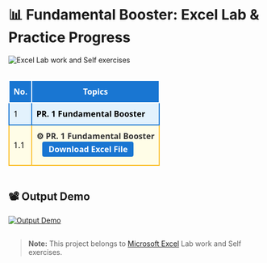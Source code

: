 # 📊 Fundamental Booster: Excel Lab & Practice Progress
<img src="https://img.shields.io/badge/Lab%20work%20and%20Self%20exercises-%23ffff76?logo=microsoft-excel&label=Excel" alt="Excel Lab work and Self exercises">
<hr style="background:transparent;">

<table style="width:100%;border-collapse:collapse;font-family:'Segoe UI',Arial,sans-serif;">
  <thead>
    <tr style="background:#1976d2;color:#fff;">
      <th style="padding:10px 8px;border:2px solid #fff;background:#1976d2;">No.</th>
      <th style="padding:10px 8px;border:2px solid #fff;background:#1976d2;">Topics</th>
    </tr>
  </thead>
  <tbody>
    <tr style="background:#e3f2fd;color:#000;">
      <td style="padding:10px 8px;border:2px solid #1976d2;">1</td>
      <td style="padding:10px 8px;border:2px solid #1976d2;">
        <b>PR. 1 Fundamental Booster</b>
      </td>
    </tr>
    <tr style="background:#fffde7; color:#000;">
      <td style="padding:10px 8px;border:2px solid #fbc02d;">1.1</td>
      <td style="padding:10px 8px;border:2px solid #fbc02d;">
        <span style="font-weight:bold; color:#333;">
          ⚙️ PR. 1 Fundamental Booster
        </span>
        <div style="margin-bottom:6px;">
          <a href="PR. 1 Fundamental Booster.xlsx" style="display:inline-block;margin-left:12px;padding:4px 12px;background:#1976d2;color:#fff;border-radius:4px;text-decoration:none;font-weight:bold;">Download Excel File</a>
        </div>
      </td>
    </tr>
  </tbody>
</table>

<hr style="background:transparent;">

## 📽️ Output Demo

[![Output Demo](output/output.gif)](output/output.gif)

<hr style="background:transparent;">

> **Note:** This project belongs to [Microsoft Excel](https://github.com/Prath-code/Ms_Excel_Practice) Lab work and Self exercises.